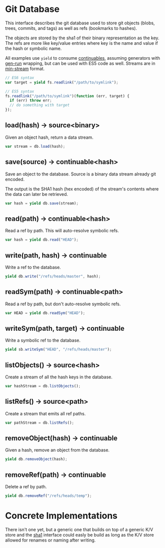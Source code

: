 # Git Database

This interface describes the git database used to store git objects (blobs, trees, commits, and tags) as well as refs (bookmarks to hashes).

The objects are stored by the sha1 of their binary representation as the key.  The refs are more like key/value entries where key is the name and value if the hash or symbolic name.

All examples use `yield` to consume [continuables][], assuming generators with [gen-run][] wrapping, but can be used with ES5 code as well.  Streams are in [min-stream][] format.

```js
// ES6 syntax
var target = yield fs.readlink("/path/to/symlink");

// ES5 syntax
fs.readlink("/path/to/symlink")(function (err, target) {
  if (err) throw err;
  // do something with target
});
```

## load(hash) -> source&lt;binary>

Given an object hash, return a data stream.  

```js
var stream = db.load(hash);
```

## save(source) -> continuable&lt;hash>

Save an object to the database.  Source is a binary data stream already git encoded.

The output is the SHA1 hash (hex encoded) of the stream's contents where the data can later be retrieved.

```js
var hash = yield db.save(stream);
```

## read(path) -> continuable&lt;hash>

Read a ref by path.  This will auto-resolve symbolic refs.

```js
var hash = yield db.read("HEAD");
```

## write(path, hash) -> continuable

Write a ref to the database.

```js
yield db.write("/refs/heads/master", hash);
```

## readSym(path) -> continuable&lt;path>

Read a ref by path, but don't auto-resolve symbolic refs.

```js
var HEAD = yield db.readSym("HEAD");
```

## writeSym(path, target) -> continuable

Write a symbolic ref to the database.

```js
yield sb.writeSym("HEAD", "/refs/heads/master");
```

## listObjects() -> source&lt;hash>

Create a stream of all the hash keys in the database.

```js
var hashStream = db.listObjects();
```

## listRefs() -> source&lt;path>

Create a stream that emits all ref paths.

```js
var pathStream = db.listRefs();
```

## removeObject(hash) -> continuable

Given a hash, remove an object from the database.

```js
yield db.removeObject(hash);
```

## removeRef(path) -> continuable

Delete a ref by path.

```js
yield db.removeRef("/refs/heads/temp");
```

# Concrete Implementations

There isn't one yet, but a generic one that builds on top of a generic K/V store and the [sha1][] interface could easly be build as long as the K/V store allowed for renames or naming after writing.

[gen-run]: https://github.com/creationix/gen-run
[continuables]: https://github.com/creationix/js-git/blob/master/specs/continuable.md
[sha1]: https://github.com/creationix/js-git/blob/master/specs/sha1.md
[min-stream]: https://github.com/creationix/js-git/blob/master/specs/min-stream.md

